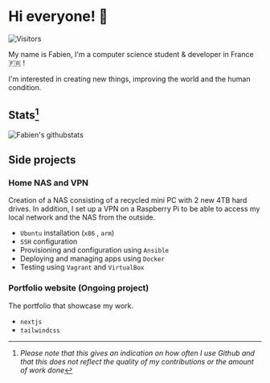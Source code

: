 # Hi everyone! 👋

![Visitors](https://komarev.com/ghpvc/?username=Fabien-jrt&color=81a1c1)

My name is Fabien, I'm a computer science student & developer in France 🇫🇷 !

I'm interested in creating new things, improving the world and the human condition.

## Stats[^stats]

![Fabien's githubstats](https://github-readme-stats.vercel.app/api?username=Fabien-jrt&count_private=true&include_all_commits=true&show_icons=true&theme=nord&hide_border=true)

## Side projects

### Home NAS and VPN

Creation of a NAS consisting of a recycled mini PC with 2 new 4TB hard drives. In addition, I set up a VPN on a Raspberry Pi to be able to access my local network and the NAS from the outside.

- `Ubuntu` installation (`x86` , `arm`)
- `SSH` configuration
- Provisioning and configuration using `Ansible`
- Deploying and managing apps using `Docker`
- Testing using `Vagrant` and `VirtualBox`

### Portfolio website (Ongoing project)

The portfolio that showcase my work.

- `nextjs`
- `tailwindcss`


[^stats]: *Please note that this gives an indication on how often I use Github and that this does not reflect the quality of my contributions or the amount of work done*
